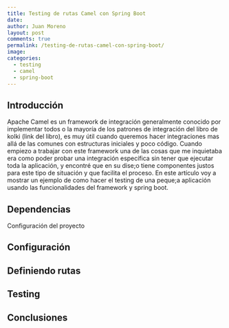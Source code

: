 ```yaml
---
title: Testing de rutas Camel con Spring Boot
date:
author: Juan Moreno
layout: post
comments: true
permalink: /testing-de-rutas-camel-con-spring-boot/
image:
categories:
  - testing
  - camel
  - spring-boot
---
```

## Introducción

Apache Camel es un framework de integración generalmente conocido por implementar todos o la mayoría de los patrones de integración del libro de kolki (link del libro), es muy útil cuando queremos hacer integraciones mas allá de las comunes con estructuras iniciales y poco código.
Cuando empiezo a trabajar con este framework una de las cosas que me inquietaba era como poder probar una integración específica sin tener que ejecutar toda la aplicación, y encontré que en su dise;o tiene componentes justos para este tipo de situación y que facilita el proceso. En este artículo voy a mostrar un ejemplo de como hacer el testing de una peque;a aplicación usando las funcionalidades del framework y spring boot.

## Dependencias

Configuración del proyecto

## Configuración

## Definiendo rutas

## Testing

## Conclusiones
